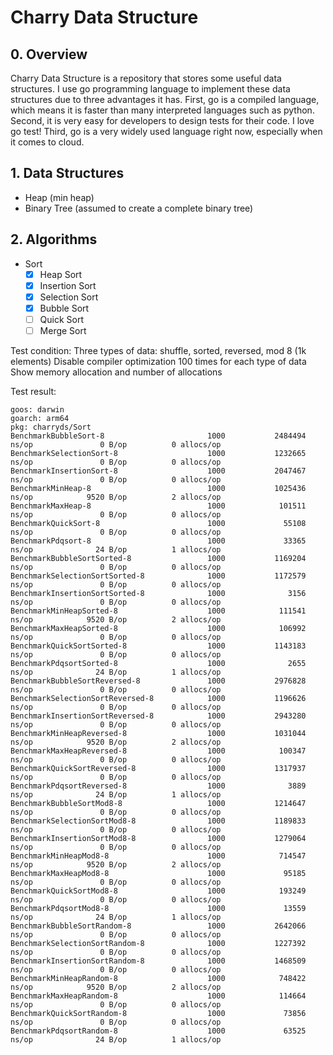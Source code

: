 # Charry Data Structure

## 0. Overview
Charry Data Structure is a repository that stores some useful data structures.
I use go programming language to implement these data structures due to three
advantages it has. First, go is a compiled language, which means it is faster
than many interpreted languages such as python. Second, it is very easy for
developers to design tests for their code. I love go test! Third, go is a
very widely used language right now, especially when it comes to cloud.

## 1. Data Structures
* Heap (min heap)
* Binary Tree (assumed to create a complete binary tree)

## 2. Algorithms
* Sort
    - [x] Heap Sort
    - [x] Insertion Sort
    - [x] Selection Sort
    - [x] Bubble Sort
    - [ ] Quick Sort
    - [ ] Merge Sort

Test condition:
Three types of data: shuffle, sorted, reversed, mod 8 (1k elements)
Disable compiler optimization
100 times for each type of data
Show memory allocation and number of allocations

Test result:
```
goos: darwin
goarch: arm64
pkg: charryds/Sort
BenchmarkBubbleSort-8                       1000           2484494 ns/op               0 B/op          0 allocs/op
BenchmarkSelectionSort-8                    1000           1232665 ns/op               0 B/op          0 allocs/op
BenchmarkInsertionSort-8                    1000           2047467 ns/op               0 B/op          0 allocs/op
BenchmarkMinHeap-8                          1000           1025436 ns/op            9520 B/op          2 allocs/op
BenchmarkMaxHeap-8                          1000            101511 ns/op               0 B/op          0 allocs/op
BenchmarkQuickSort-8                        1000             55108 ns/op               0 B/op          0 allocs/op
BenchmarkPdqsort-8                          1000             33365 ns/op              24 B/op          1 allocs/op
BenchmarkBubbleSortSorted-8                 1000           1169204 ns/op               0 B/op          0 allocs/op
BenchmarkSelectionSortSorted-8              1000           1172579 ns/op               0 B/op          0 allocs/op
BenchmarkInsertionSortSorted-8              1000              3156 ns/op               0 B/op          0 allocs/op
BenchmarkMinHeapSorted-8                    1000            111541 ns/op            9520 B/op          2 allocs/op
BenchmarkMaxHeapSorted-8                    1000            106992 ns/op               0 B/op          0 allocs/op
BenchmarkQuickSortSorted-8                  1000           1143183 ns/op               0 B/op          0 allocs/op
BenchmarkPdqsortSorted-8                    1000              2655 ns/op              24 B/op          1 allocs/op
BenchmarkBubbleSortReversed-8               1000           2976828 ns/op               0 B/op          0 allocs/op
BenchmarkSelectionSortReversed-8            1000           1196626 ns/op               0 B/op          0 allocs/op
BenchmarkInsertionSortReversed-8            1000           2943280 ns/op               0 B/op          0 allocs/op
BenchmarkMinHeapReversed-8                  1000           1031044 ns/op            9520 B/op          2 allocs/op
BenchmarkMaxHeapReversed-8                  1000            100347 ns/op               0 B/op          0 allocs/op
BenchmarkQuickSortReversed-8                1000           1317937 ns/op               0 B/op          0 allocs/op
BenchmarkPdqsortReversed-8                  1000              3889 ns/op              24 B/op          1 allocs/op
BenchmarkBubbleSortMod8-8                   1000           1214647 ns/op               0 B/op          0 allocs/op
BenchmarkSelectionSortMod8-8                1000           1189833 ns/op               0 B/op          0 allocs/op
BenchmarkInsertionSortMod8-8                1000           1279064 ns/op               0 B/op          0 allocs/op
BenchmarkMinHeapMod8-8                      1000            714547 ns/op            9520 B/op          2 allocs/op
BenchmarkMaxHeapMod8-8                      1000             95185 ns/op               0 B/op          0 allocs/op
BenchmarkQuickSortMod8-8                    1000            193249 ns/op               0 B/op          0 allocs/op
BenchmarkPdqsortMod8-8                      1000             13559 ns/op              24 B/op          1 allocs/op
BenchmarkBubbleSortRandom-8                 1000           2642066 ns/op               0 B/op          0 allocs/op
BenchmarkSelectionSortRandom-8              1000           1227392 ns/op               0 B/op          0 allocs/op
BenchmarkInsertionSortRandom-8              1000           1468509 ns/op               0 B/op          0 allocs/op
BenchmarkMinHeapRandom-8                    1000            748422 ns/op            9520 B/op          2 allocs/op
BenchmarkMaxHeapRandom-8                    1000            114664 ns/op               0 B/op          0 allocs/op
BenchmarkQuickSortRandom-8                  1000             73856 ns/op               0 B/op          0 allocs/op
BenchmarkPdqsortRandom-8                    1000             63525 ns/op              24 B/op          1 allocs/op
```
